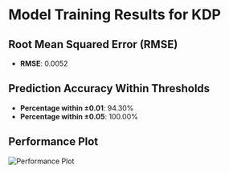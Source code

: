 # Model Training Results for KDP

## Root Mean Squared Error (RMSE)
- **RMSE**: 0.0052

## Prediction Accuracy Within Thresholds
- **Percentage within ±0.01**: 94.30%
- **Percentage within ±0.05**: 100.00%

## Performance Plot
![Performance Plot](../imgs/KDP.png)
